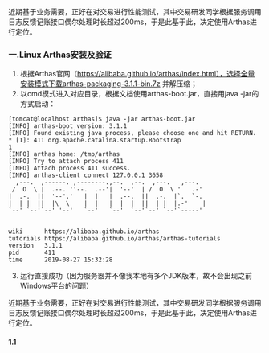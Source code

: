 近期基于业务需要，正好在对交易进行性能测试，其中交易研发同学根据服务调用日志反馈记账接口偶尔处理时长超过200ms，于是此基于此，决定使用Arthas进行定位。

### 一.Linux Arthas安装及验证
1. 根据Arthas官网（https://alibaba.github.io/arthas/index.html），选择全量安装模式下载arthas-packaging-3.1.1-bin.7z 并解压缩；
2. 以cmd模式进入对应目录，根据文档使用arthas-boot.jar，直接用java -jar的方式启动：
```language
[tomcat@localhost arthas]$ java -jar arthas-boot.jar
[INFO] arthas-boot version: 3.1.1
[INFO] Found existing java process, please choose one and hit RETURN.
* [1]: 411 org.apache.catalina.startup.Bootstrap
1
[INFO] arthas home: /tmp/arthas
[INFO] Try to attach process 411
[INFO] Attach process 411 success.
[INFO] arthas-client connect 127.0.0.1 3658
  ,---.  ,------. ,--------.,--.  ,--.  ,---.   ,---.                           
 /  O  \ |  .--. ''--.  .--'|  '--'  | /  O  \ '   .-'                          
|  .-.  ||  '--'.'   |  |   |  .--.  ||  .-.  |`.  `-.                          
|  | |  ||  |\  \    |  |   |  |  |  ||  | |  |.-'    |                         
`--' `--'`--' '--'   `--'   `--'  `--'`--' `--'`-----'                          
                                                                                

wiki      https://alibaba.github.io/arthas                                      
tutorials https://alibaba.github.io/arthas/arthas-tutorials                     
version   3.1.1                                                                 
pid       411                                                                   
time      2019-08-27 15:32:28                                          
```
3. 运行直接成功（因为服务器并不像我本地有多个JDK版本，故不会出现之前Windows平台的问题）

近期基于业务需要，正好在对交易进行性能测试，其中交易研发同学根据服务调用日志反馈记账接口偶尔处理时长超过200ms，于是此基于此，决定使用Arthas进行定位。

#### 1.1